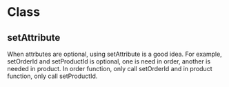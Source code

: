 # Class

## setAttribute

When attrbutes are optional, using setAttribute is a good idea. For example, setOrderId and setProductId is optional, one is need in order, another is needed in product.
In order function, only call setOrderId and in product function, only call setProductId.
